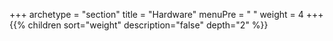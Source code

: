 +++
archetype = "section"
title = "Hardware"
menuPre = "<i class='fas fa-microchip'></i> "
weight = 4
+++
{{% children sort="weight" description="false" depth="2" %}}
